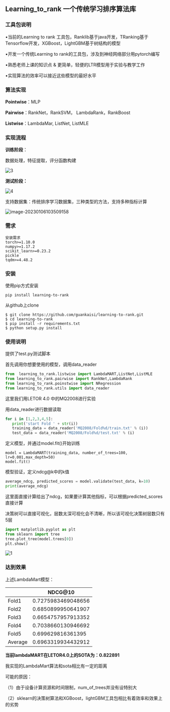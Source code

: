 ## Learning_to_rank 一个传统学习排序算法库

### 工具包说明

•当前的Learning to rank 工具包，Ranklib基于java开发，TRanking基于Tensorflow开发，XGBoost，LightGBM基于树结构的模型 

•开发一个传统Learning to rank的工具包，涉及到神经网络部分用pytorch编写

•熟悉老师上课的知识点 & 更简单，轻便的LTR模型用于实验与教学工作

•实现算法的效率可以接近这些模型的最好水平



### 算法实现

**Pointwise**：MLP

**Pairwise**：RankNet，RankSVM， LambdaRank，RankBoost

**Listwise**：LambdaMar, ListNet, ListMLE

### 实现流程



**训练阶段**：

数据处理，特征提取，评分函数构建

![3](D:\大三上\信息检索导论\作业\期末大作业\L2R_package\3.png)



**测试阶段：**

![4](D:\大三上\信息检索导论\作业\期末大作业\L2R_package\4.png)

支持数据集：传统排序学习数据集，三种类型的方法，支持多种指标计算

![image-20230106103509158](C:\Users\kai'si\AppData\Roaming\Typora\typora-user-images\image-20230106103509158.png)



### 需求

```
安装需求
torch>=1.10.0
numpy>=1.17.2
scikit_learn>=0.23.2
pickle
tqdm>=4.48.2
```

### 安装

使用pip方式安装

```
pip install learning-to-rank
```

从github上clone

```
$ git clone https://github.com/guankaisi/learning-to-rank.git
$ cd learning-to-rank
$ pip install -r requirements.txt
$ python setup.py install
```

### 使用说明

提供了test.py测试脚本

首先调用你想要使用的模型，调用data_reader

```python
from  learning_to_rank.listwise import LambdaMART,ListNet,ListMLE
from learning_to_rank.pairwise import RankNet,LambdaRank
from learning_to_rank.poinstwise import NRegression
from learning_to_rank.utils import data_reader
```

这里我们用LETOR 4.0 中的MQ2008进行实验

用data_reader进行数据读取

```python
for i in [1,2,3,4,5]:
   print('start Fold ' + str(i))
   training_data = data_reader('MQ2008/Fold%d/train.txt' % (i))
   test_data = data_reader('MQ2008/Fold%d/test.txt' % (i)
```

定义模型，并通过model.fit()开始训练

```
model = LambdaMART(training_data, number_of_trees=100, lr=0.001,max_depth=50)
model.fit()
```

模型验证，定义ndcg@k中的k值

```python
average_ndcg, predicted_scores = model.validate(test_data, k=10)
print(average_ndcg)
```

这里面直接计算给出了ndcg，如果要计算其他指标，可以根据predicted_scores直接计算

决策树可以直接可视化，层数太深可视化会不清晰，所以该可视化决策树层数只有5层

```python
import matplotlib.pyplot as plt
from sklearn import tree
tree.plot_tree(model.trees[0])
plt.show()
```

![1](D:\大三上\信息检索导论\作业\期末大作业\L2R_package\1.png)

### 达到效果

上述LambdaMart模型：

|         | **NDCG@10**        |
| ------- | ------------------ |
| Fold1   | 0.7275983469048656 |
| Fold2   | 0.6850899950641907 |
| Fold3   | 0.6654757957913352 |
| Fold4   | 0.7038660130946692 |
| Fold5   | 0.699629816361395  |
| Average | 0.6963319934432912 |

**当前lambdaMART在LETOR4.0上的SOTA为：0.822891**

我实现的LambdaMart算法和sota相比有一定的距离

可能的原因：

（1）由于设备计算资源和时间限制，num_of_trees并没有设特别大

（2）sklearn的决策树算法和XGBoost，lightGBM工具包相比有着效率和效果上的劣势
